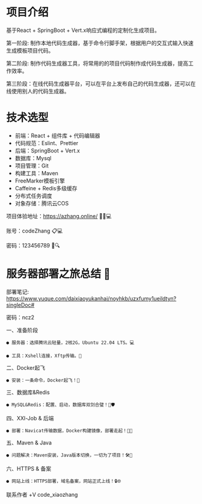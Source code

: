 # 项目介绍

基于React + SpringBoot + Vert.x响应式编程的定制化生成项目。

第一阶段: 制作本地代码生成器，基于命令行脚手架，根据用户的交互式输入快速生成模板项目代码。

第二阶段: 制作代码生成器工具，将常用的的项目代码制作成代码生成器，提高工作效率。

第三阶段：在线代码生成器平台，可以在平台上发布自己的代码生成器，还可以在线使用别人的代码生成器。
# 技术选型

- 前端：React + 组件库 + 代码编辑器
- 代码规范：Eslint、Prettier
- 后端：SpringBoot + Vert.x 
- 数据库：Mysql
- 项目管理：Git
- 构建工具：Maven
- FreeMarker模板引擎
- Caffeine + Redis多级缓存
- 分布式任务调度
- 对象存储：腾讯云COS

项目体验地址：https://azhang.online/ 🔗🌐💻

账号：codeZhang 📋💻

密码：123456789 🔐🔍


# 服务器部署之旅总结 🚀

部署笔记: https://www.yuque.com/daixiaoyukanhai/noyhkb/uzxfumy1ueildtyn?singleDoc# 

密码：ncz2

一、准备阶段
    
    ● 服务器：选择腾讯云轻量，2核2G，Ubuntu 22.04 LTS。💻
    
    ● 工具：Xshell连接，Xftp传输。🔗

二、Docker起飞

    ● 安装：一条命令，Docker起飞！🐳

三、数据库&Redis

    ● MySQL&Redis：配置、启动，数据库双剑合璧！🔪🛡️

四、XXl-Job & 后端

    ● 部署：Navicat传输数据，Docker构建镜像，部署走起！🚀💼

五、Maven & Java

    ● 问题解决：Maven安装，Java版本切换，一切为了项目！🛠️🔧

六、HTTPS & 备案

    ● 网站上线：HTTPS部署，域名备案，网站正式上线！🔒🌐

联系作者 +V  code_xiaozhang
